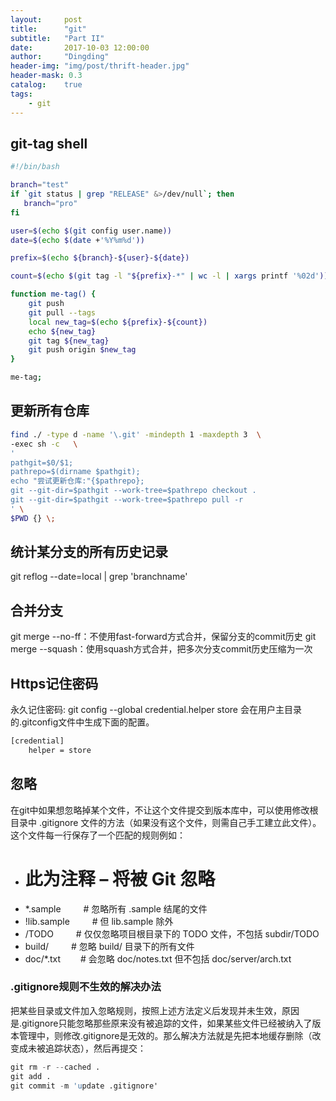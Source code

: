 ```yaml
---
layout:     post
title:      "git"
subtitle:   "Part II"
date:       2017-10-03 12:00:00
author:     "Dingding"
header-img: "img/post/thrift-header.jpg"
header-mask: 0.3
catalog:    true
tags:
    - git
---
```


## git-tag shell
```sh
#!/bin/bash

branch="test"
if `git status | grep "RELEASE" &>/dev/null`; then
   branch="pro"
fi

user=$(echo $(git config user.name))
date=$(echo $(date +'%Y%m%d'))

prefix=$(echo ${branch}-${user}-${date})

count=$(echo $(git tag -l "${prefix}-*" | wc -l | xargs printf '%02d'))

function me-tag() {
    git push
    git pull --tags
    local new_tag=$(echo ${prefix}-${count})
    echo ${new_tag}
    git tag ${new_tag}
    git push origin $new_tag
}

me-tag;
```

## 更新所有仓库
```sh
find ./ -type d -name '\.git' -mindepth 1 -maxdepth 3  \
-exec sh -c   \
'
pathgit=$0/$1;
pathrepo=$(dirname $pathgit);
echo "尝试更新仓库:"{$pathrepo};
git --git-dir=$pathgit --work-tree=$pathrepo checkout . 
git --git-dir=$pathgit --work-tree=$pathrepo pull -r
' \
$PWD {} \;
```

## 统计某分支的所有历史记录
git reflog --date=local | grep 'branchname'



## 合并分支
git merge --no-ff：不使用fast-forward方式合并，保留分支的commit历史
git merge  --squash：使用squash方式合并，把多次分支commit历史压缩为一次

## Https记住密码
永久记住密码: git config --global credential.helper store
会在用户主目录的.gitconfig文件中生成下面的配置。
```sh
[credential]
	helper = store
```

## 忽略

在git中如果想忽略掉某个文件，不让这个文件提交到版本库中，可以使用修改根目录中 .gitignore 文件的方法（如果没有这个文件，则需自己手工建立此文件）。这个文件每一行保存了一个匹配的规则例如：
* # 此为注释 – 将被 Git 忽略
* *.sample 　　 # 忽略所有 .sample 结尾的文件
* !lib.sample 　　 # 但 lib.sample 除外
* /TODO 　　 # 仅仅忽略项目根目录下的 TODO 文件，不包括 subdir/TODO
* build/ 　　 # 忽略 build/ 目录下的所有文件
* doc/*.txt 　　# 会忽略 doc/notes.txt 但不包括 doc/server/arch.txt

### .gitignore规则不生效的解决办法
把某些目录或文件加入忽略规则，按照上述方法定义后发现并未生效，原因是.gitignore只能忽略那些原来没有被追踪的文件，如果某些文件已经被纳入了版本管理中，则修改.gitignore是无效的。那么解决方法就是先把本地缓存删除（改变成未被追踪状态），然后再提交：

```s
git rm -r --cached .
git add .
git commit -m 'update .gitignore'
```

